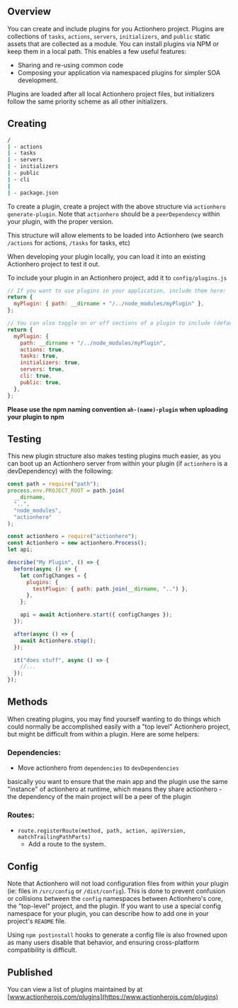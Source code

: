 ## Overview

You can create and include plugins for you Actionhero project. Plugins are collections of `tasks`, `actions`, `servers`, `initializers`, and `public` static assets that are collected as a module. You can install plugins via NPM or keep them in a local path. This enables a few useful features:

- Sharing and re-using common code
- Composing your application via namespaced plugins for simpler SOA development.

Plugins are loaded after all local Actionhero project files, but initializers follow the same priority scheme as all other initializers.

## Creating

```bash
/
| - actions
| - tasks
| - servers
| - initializers
| - public
| - cli
|
| - package.json
```

To create a plugin, create a project with the above structure via `actionhero generate-plugin`. Note that `actionhero` should be a `peerDependency` within your plugin, with the proper version.

This structure will allow elements to be loaded into Actionhero (we search `/actions` for actions, `/tasks` for tasks, etc)

When developing your plugin locally, you can load it into an existing Actionhero project to test it out.

To include your plugin in an Actionhero project, add it to `config/plugins.js`

```js
// If you want to use plugins in your application, include them here:
return {
  myPlugin: { path: __dirname + "/../node_modules/myPlugin" },
};

// You can also toggle on or off sections of a plugin to include (default true for all sections):
return {
  myPlugin: {
    path: __dirname + "/../node_modules/myPlugin",
    actions: true,
    tasks: true,
    initializers: true,
    servers: true,
    cli: true,
    public: true,
  },
};
```

**Please use the npm naming convention `ah-(name)-plugin` when uploading your plugin to npm**

## Testing

This new plugin structure also makes testing plugins much easier, as you can boot up an Actionhero server from within your plugin (if `actionhero` is a devDependency) with the following:

```js
const path = require("path");
process.env.PROJECT_ROOT = path.join(
  __dirname,
  "..",
  "node_modules",
  "actionhero"
);

const actionhero = require("actionhero");
const Actionhero = new actionhero.Process();
let api;

describe("My Plugin", () => {
  before(async () => {
    let configChanges = {
      plugins: {
        testPlugin: { path: path.join(__dirname, "..") },
      },
    };

    api = await Actionhero.start({ configChanges });
  });

  after(async () => {
    await Actionhero.stop();
  });

  it("does stuff", async () => {
    //...
  });
});
```

## Methods

When creating plugins, you may find yourself wanting to do things which could normally be accomplished easily with a "top level" Actionhero project, but might be difficult from within a plugin. Here are some helpers:

### Dependencies:

- Move actionhero from `dependencies` to `devDependencies`

basically you want to ensure that the main app and the plugin use the same "instance" of actionhero at runtime, which means they share actionhero - the dependency of the main project will be a peer of the plugin

### Routes:

- `route.registerRoute(method, path, action, apiVersion, matchTrailingPathParts)`
  - Add a route to the system.

## Config

Note that Actionhero will not load configuration files from within your plugin (ie: files in `/src/config` or `/dist/config`). This is done to prevent confusion or collisions between the `config` namespaces between Actionhero's core, the "top-level" project, and the plugin. If you want to use a special config namespace for your plugin, you can describe how to add one in your project's `README` file.

Using `npm postinstall` hooks to generate a config file is also frowned upon as many users disable that behavior, and ensuring cross-platform compatibility is difficult.

## Published

You can view a list of plugins maintained by at [www.actionherojs.com/plugins](https://www.actionherojs.com/plugins)
